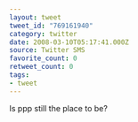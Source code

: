 ```yaml
---
layout: tweet
tweet_id: "769161940"
category: twitter
date: 2008-03-10T05:17:41.000Z
source: Twitter SMS
favorite_count: 0
retweet_count: 0
tags:
- tweet
---
```


Is ppp still the place to be?
